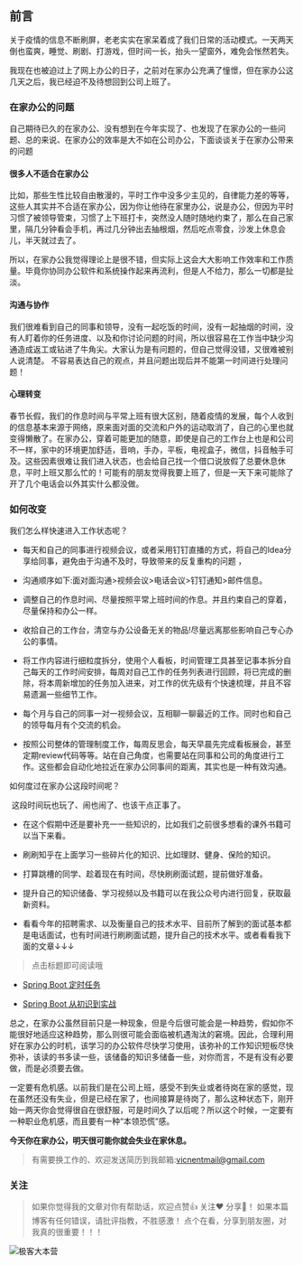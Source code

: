 ## 前言

关于疫情的信息不断刷屏，老老实实在家呆着成了我们日常的活动模式。一天两天倒也蛮爽，睡觉、刷剧、打游戏，但时间一长，抬头一望窗外，难免会怅然若失。

我现在也被迫过上了网上办公的日子，之前对在家办公充满了憧憬，但在家办公这几天之后，我已经迫不及待想回到公司上班了。

### 在家办公的问题

自己期待已久的在家办公、没有想到在今年实现了、也发现了在家办公的一些问题、总的来说、在家办公的效率是大不如在公司办公，下面谈谈关于在家办公带来的问题

#### 很多人不适合在家办公

比如，那些生性比较自由散漫的，平时工作中没多少主见的，自律能力差的等等，这些人其实并不合适在家办公，因为你让他待在家里办公，说是办公，但因为平时习惯了被领导管束，习惯了上下班打卡，突然没人随时随地约束了，那么在自己家里，隔几分钟看会手机，再过几分钟出去抽根烟，然后吃点零食，沙发上休息会儿，半天就过去了。

所以，在家办公我觉得理论上是很不错，但实际上这会大大影响工作效率和工作质量。毕竟你协同办公软件和系统操作起来再流利，但是人不给力，那么一切都是扯淡。

#### 沟通与协作 

我们很难看到自己的同事和领导，没有一起吃饭的时间，没有一起抽烟的时间，没有人盯着你的任务进度、以及和你讨论问题的时间，所以很容易在工作当中缺少沟通造成返工或钻进了牛角尖。大家认为是有问题的，但自己觉得没错，又很难被别人说清楚。 不容易表达自己的观点，并且问题出现后并不能第一时间进行处理问题！

#### 心理转变

春节长假，我们的作息时间与平常上班有很大区别，随着疫情的发展，每个人收到的信息基本来源于网络，原来面对面的交流和户外的运动取消了，自己的心里也就变得懒散了。在家办公，穿着可能更加的随意，即使是自己的工作台上也是和公司不一样，家中的环境更加舒适，音响，手办，平板，电视盒子，微信，抖音触手可及。这些因素很难让我们进入状态，也会给自己找一个借口说放假了总要休息休息，平时上班又那么忙的！可能有的朋友觉得我要上班了，但是一天下来可能除了开了几个电话会以外其实什么都没做。

### 如何改变

我们怎么样快速进入工作状态呢？ 

- 每天和自己的同事进行视频会议，或者采用钉钉直播的方式，将自己的Idea分享给同事，避免由于沟通不及时，导致带来的反复重构的问题 ，

- 沟通顺序如下:面对面沟通>视频会议>电话会议>钉钉通知>邮件信息。

- 调整自己的作息时间、尽量按照平常上班时间的作息。并且约束自己的穿着，尽量保持和办公一样。

- 收拾自己的工作台，清空与办公设备无关的物品!尽量远离那些影响自己专心办公的事情。

- 将工作内容进行细粒度拆分，使用个人看板，时间管理工具甚至记事本拆分自己每天的工作时间安排，每周对自己工作的任务列表进行回顾，将已完成的删除，将本周新增加的任务加入进来，对工作的优先级有个快速梳理，并且不容易遗漏一些细节工作。

- 每个月与自己的同事一对一视频会议，互相聊一聊最近的工作。同时也和自己的领导每月有个交流的机会。

- 按照公司整体的管理制度工作，每周反思会，每天早晨先完成看板展会，甚至定期review代码等等。站在自己角度，也需要站在同事和公司的角度进行工作。这些都会自动化地拉近在家办公同事间的距离，其实也是一种有效沟通。


如何度过在家办公这段时间呢？

​  这段时间玩也玩了、闹也闹了、也该干点正事了。

- 在这个假期中还是要补充一一些知识的，比如我们之前很多想看的课外书籍可以当下来看。

- 刷刷知乎在上面学习一些碎片化的知识、比如理财、健身、保险的知识。

- 打算跳槽的同学、趁着现在有时间，尽快刷刷面试题，提前做好准备。

- 提升自己的知识储备、学习视频以及书籍可以在我公众号内进行回复，获取最新资料。

- 看看今年的招聘需求、以及衡量自己的技术水平、目前所了解到的面试基本都是电话面试，也有时间进行刷刷面试题，提升自己的技术水平。或者看看我下面的文章↓↓↓

> 点击标题即可阅读哦

- [Spring Boot 定时任务](https://mp.weixin.qq.com/s/SwBOJVpmh8_nhMHVlLMGuw)

- [Spring Boot 从初识到实战](https://mp.weixin.qq.com/s/TjT43KpFDe_TpBw3kqf64Q) 

总之，在家办公虽然目前只是一种现象，但是今后很可能会是一种趋势，假如你不能很好地适应这种趋势，那么则很可能会面临被机遇淘汰的窘境。因此，合理利用好在家办公的时机，该学习的办公软件尽快学习使用，该弥补的工作知识短板尽快弥补，该读的书多读一些，该储备的知识多储备一些，对你而言，不是有没有必要做，而是必须要去做。

一定要有危机感。以前我们是在公司上班，感受不到失业或者待岗在家的感觉，现在虽然还没有失业，但是已经在家了，也间接算是待岗了，那么这种状态下，刚开始一两天你会觉得很自在很舒服，可是时间久了以后呢？所以这个时候，一定要有一种职业危机感，而且要有一种“本领恐慌”感。

**今天你在家办公，明天很可能你就会失业在家休息。**

> 有需要换工作的、欢迎发送简历到我邮箱:vicnentmail@gmail.com

### 关注

>如果你觉得我的文章对你有帮助话，欢迎点赞👍 关注❤️ 分享👥！
>如果本篇博客有任何错误，请批评指教，不胜感激！
>点个在看，分享到朋友圈，对我真的很重要！！！

![极客大本营](https://user-gold-cdn.xitu.io/2020/1/12/16f9787f4bedeb25?w=600&h=498&f=png&s=48621)


